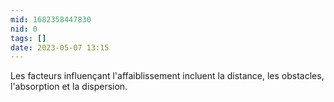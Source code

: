 ```yaml
---
mid: 1682358447830
nid: 0
tags: []
date: 2023-05-07 13:15
---
```



Les facteurs influençant l'affaiblissement incluent la distance, les obstacles, l'absorption et la dispersion.